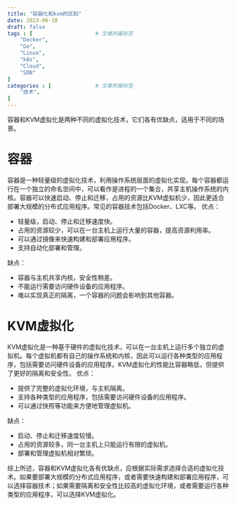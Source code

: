 ```yaml
---
title: "容器化和kvm的区别"
date: 2023-06-18
draft: false
tags : [                    # 文章所属标签
    "Docker",
    "Go", 
    "Linux",
    "k8s",
    "Cloud",
    "SDN"
]
categories : [              # 文章所属标签
    "技术",
]
---
```



容器和KVM虚拟化是两种不同的虚拟化技术，它们各有优缺点，适用于不同的场景。

# 容器

容器是一种轻量级的虚拟化技术，利用操作系统层面的虚拟化实现。每个容器都运行在一个独立的命名空间中，可以看作是进程的一个集合，共享主机操作系统的内核。容器可以快速启动、停止和迁移，占用的资源比KVM虚拟机少，因此更适合部署大规模的分布式应用程序。常见的容器技术包括Docker、LXC等。
优点：

- 轻量级，启动、停止和迁移速度快。 
- 占用的资源较少，可以在一台主机上运行大量的容器，提高资源利用率。 
- 可以通过镜像来快速构建和部署应用程序。 
- 支持自动化部署和管理。

缺点：

- 容器与主机共享内核，安全性稍差。 
- 不能运行需要访问硬件设备的应用程序。 
- 难以实现真正的隔离，一个容器的问题会影响到其他容器。

# KVM虚拟化

KVM虚拟化是一种基于硬件的虚拟化技术，可以在一台主机上运行多个独立的虚拟机。每个虚拟机都有自己的操作系统和内核，因此可以运行各种类型的应用程序，包括需要访问硬件设备的应用程序。KVM虚拟化的性能比容器略低，但提供了更好的隔离和安全性。
优点：

- 提供了完整的虚拟化环境，与主机隔离。 
- 支持各种类型的应用程序，包括需要访问硬件设备的应用程序。 
- 可以通过快照等功能来方便地管理虚拟机。

缺点：

- 启动、停止和迁移速度较慢。 
- 占用的资源较多，同一台主机上只能运行有限的虚拟机。 
- 部署和管理虚拟机相对繁琐。

综上所述，容器和KVM虚拟化各有优缺点，应根据实际需求选择合适的虚拟化技术。如果要部署大规模的分布式应用程序，或者需要快速构建和部署应用程序，可以选择容器技术；如果需要隔离和安全性比较高的虚拟化环境，或者需要运行各种类型的应用程序，可以选择KVM虚拟化。